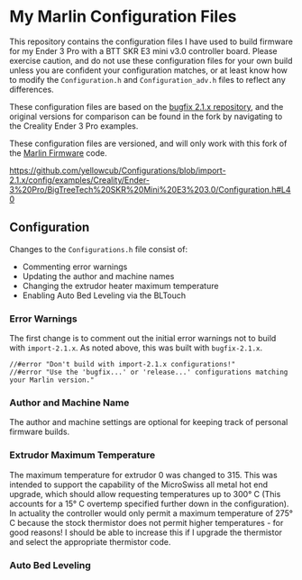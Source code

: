 # My Marlin Configuration Files

This repository contains the configuration files I have used to build firmware for my Ender 3 Pro with a BTT SKR E3 mini v3.0 controller board.  Please exercise caution, and do not use these configuration files for your own build unless you are confident your configuration matches, or at least know how to modify the `Configuration.h` and `Configuration_adv.h` files to reflect any differences.

These configuration files are based on the [bugfix 2.1.x repository](https://github.com/yellowcub/Configurations), and the original versions for comparison can be found in the fork by navigating to the Creality Ender 3 Pro examples.

These configuration files are versioned, and will only work with this fork of the [Marlin Firmware](https://github.com/yellowcub/Marlin) code.

https://github.com/yellowcub/Configurations/blob/import-2.1.x/config/examples/Creality/Ender-3%20Pro/BigTreeTech%20SKR%20Mini%20E3%203.0/Configuration.h#L40

## Configuration

Changes to the `Configurations.h` file consist of:

  - Commenting error warnings
  - Updating the author and machine names
  - Changing the extrudor heater maximum temperature
  - Enabling Auto Bed Leveling via the BLTouch

### Error Warnings
The first change is to comment out the initial error warnings not to build with `import-2.1.x`.  As noted above, this was built with `bugfix-2.1.x`.

```
//#error "Don't build with import-2.1.x configurations!"
//#error "Use the 'bugfix...' or 'release...' configurations matching your Marlin version."
```
### Author and Machine Name
The author and machine settings are optional for keeping track of personal firmware builds.

### Extrudor Maximum Temperature
The maximum temperature for extrudor 0 was changed to 315.  This was intended to support the capability of the MicroSwiss all metal hot end upgrade, which should allow requesting temperatures up to 300&deg; C (This accounts for a 15&deg; C overtemp specified further down in the configuration).  In actuality the controller would only permit a maximum temperature of 275&deg; C because the stock thermistor does not permit higher temperatures - for good reasons!  I should be able to increase this if I upgrade the thermistor and select the appropriate thermistor code.

### Auto Bed Leveling
